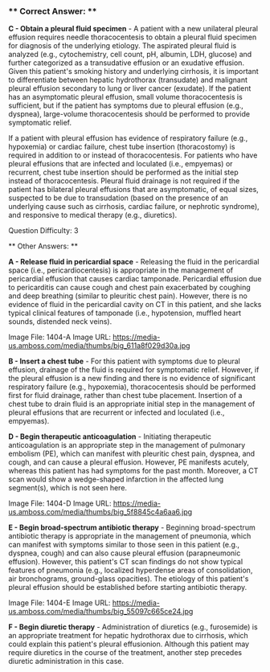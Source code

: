 ### ** Correct Answer: **

**C - Obtain a pleural fluid specimen** - A patient with a new unilateral pleural effusion requires needle thoracocentesis to obtain a pleural fluid specimen for diagnosis of the underlying etiology. The aspirated pleural fluid is analyzed (e.g., cytochemistry, cell count, pH, albumin, LDH, glucose) and further categorized as a transudative effusion or an exudative effusion. Given this patient's smoking history and underlying cirrhosis, it is important to differentiate between hepatic hydrothorax (transudate) and malignant pleural effusion secondary to lung or liver cancer (exudate). If the patient has an asymptomatic pleural effusion, small volume thoracocentesis is sufficient, but if the patient has symptoms due to pleural effusion (e.g., dyspnea), large-volume thoracocentesis should be performed to provide symptomatic relief.

If a patient with pleural effusion has evidence of respiratory failure (e.g., hypoxemia) or cardiac failure, chest tube insertion (thoracostomy) is required in addition to or instead of thoracocentesis. For patients who have pleural effusions that are infected and loculated (i.e., empyemas) or recurrent, chest tube insertion should be performed as the initial step instead of thoracocentesis. Pleural fluid drainage is not required if the patient has bilateral pleural effusions that are asymptomatic, of equal sizes, suspected to be due to transudation (based on the presence of an underlying cause such as cirrhosis, cardiac failure, or nephrotic syndrome), and responsive to medical therapy (e.g., diuretics).

Question Difficulty: 3

** Other Answers: **

**A - Release fluid in pericardial space** - Releasing the fluid in the pericardial space (i.e., pericardiocentesis) is appropriate in the management of pericardial effusion that causes cardiac tamponade. Pericardial effusion due to pericarditis can cause cough and chest pain exacerbated by coughing and deep breathing (similar to pleuritic chest pain). However, there is no evidence of fluid in the pericardial cavity on CT in this patient, and she lacks typical clinical features of tamponade (i.e., hypotension, muffled heart sounds, distended neck veins).

Image File: 1404-A
Image URL: https://media-us.amboss.com/media/thumbs/big_611a8f029d30a.jpg

**B - Insert a chest tube** - For this patient with symptoms due to pleural effusion, drainage of the fluid is required for symptomatic relief. However, if the pleural effusion is a new finding and there is no evidence of significant respiratory failure (e.g., hypoxemia), thoracocentesis should be performed first for fluid drainage, rather than chest tube placement. Insertion of a chest tube to drain fluid is an appropriate initial step in the management of pleural effusions that are recurrent or infected and loculated (i.e., empyemas).

**D - Begin therapeutic anticoagulation** - Initiating therapeutic anticoagulation is an appropriate step in the management of pulmonary embolism (PE), which can manifest with pleuritic chest pain, dyspnea, and cough, and can cause a pleural effusion. However, PE manifests acutely, whereas this patient has had symptoms for the past month. Moreover, a CT scan would show a wedge-shaped infarction in the affected lung segment(s), which is not seen here.

Image File: 1404-D
Image URL: https://media-us.amboss.com/media/thumbs/big_5f8845c4a6aa6.jpg

**E - Begin broad-spectrum antibiotic therapy** - Beginning broad-spectrum antibiotic therapy is appropriate in the management of pneumonia, which can manifest with symptoms similar to those seen in this patient (e.g., dyspnea, cough) and can also cause pleural effusion (parapneumonic effusion). However, this patient's CT scan findings do not show typical features of pneumonia (e.g., localized hyperdense areas of consolidation, air bronchograms, ground-glass opacities). The etiology of this patient's pleural effusion should be established before starting antibiotic therapy.

Image File: 1404-E
Image URL: https://media-us.amboss.com/media/thumbs/big_55097c665ce24.jpg

**F - Begin diuretic therapy** - Administration of diuretics (e.g., furosemide) is an appropriate treatment for hepatic hydrothorax due to cirrhosis, which could explain this patient's pleural effusionion. Although this patient may require diuretics in the course of the treatment, another step precedes diuretic administration in this case.

